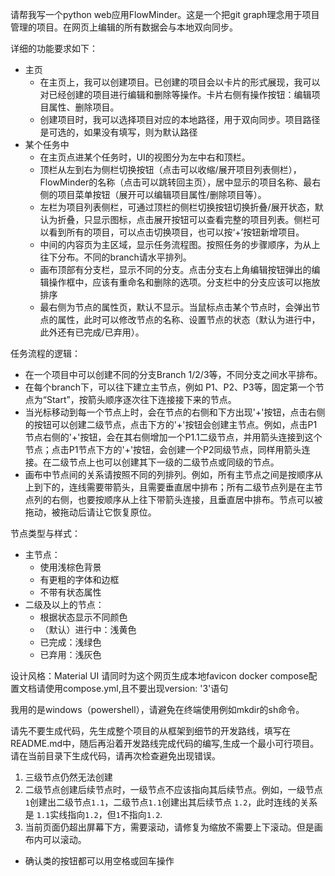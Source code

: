 请帮我写一个python web应用FlowMinder。这是一个把git graph理念用于项目管理的项目。在网页上编辑的所有数据会与本地双向同步。

详细的功能要求如下：

- 主页
  - 在主页上，我可以创建项目。已创建的项目会以卡片的形式展现，我可以对已经创建的项目进行编辑和删除等操作。卡片右侧有操作按钮：编辑项目属性、删除项目。
  - 创建项目时，我可以选择项目对应的本地路径，用于双向同步。项目路径是可选的，如果没有填写，则为默认路径
- 某个任务中
  - 在主页点进某个任务时，UI的视图分为左中右和顶栏。
  - 顶栏从左到右为侧栏切换按钮（点击可以收缩/展开项目列表侧栏），FlowMinder的名称（点击可以跳转回主页），居中显示的项目名称、最右侧的项目菜单按钮（展开可以编辑项目属性/删除项目等）。
  - 左栏为项目列表侧栏，可通过顶栏的侧栏切换按钮切换折叠/展开状态，默认为折叠，只显示图标，点击展开按钮可以查看完整的项目列表。侧栏可以看到所有的项目，可以点击切换项目，也可以按‘+’按钮新增项目。
  - 中间的内容页为主区域，显示任务流程图。按照任务的步骤顺序，为从上往下分布。不同的branch请水平排列。
  - 画布顶部有分支栏，显示不同的分支。点击分支右上角编辑按钮弹出的编辑操作框中，应该有重命名和删除的选项。分支栏中的分支应该可以拖放排序
  - 最右侧为节点的属性页，默认不显示。当鼠标点击某个节点时，会弹出节点的属性，此时可以修改节点的名称、设置节点的状态（默认为进行中，此外还有已完成/已弃用）。


任务流程的逻辑：

- 在一个项目中可以创建不同的分支Branch 1/2/3等，不同分支之间水平排布。
- 在每个branch下，可以往下建立主节点，例如 P1、P2、P3等，固定第一个节点为“Start”，按箭头顺序逐次往下连接接下来的节点。
- 当光标移动到每一个节点上时，会在节点的右侧和下方出现'+'按钮，点击右侧的按钮可以创建二级节点，点击下方的'+'按钮会创建主节点。例如，点击P1节点右侧的'+'按钮，会在其右侧增加一个P1.1二级节点，并用箭头连接到这个节点；点击P1节点下方的'+'按钮，会创建一个P2同级节点，同样用箭头连接。在二级节点上也可以创建其下一级的二级节点或同级的节点。
- 画布中节点间的关系请按照不同的列排列。例如，所有主节点之间是按顺序从上到下的，连线需要带箭头，且需要垂直居中排布；所有二级节点列是在主节点列的右侧，也要按顺序从上往下带箭头连接，且垂直居中排布。节点可以被拖动，被拖动后请让它恢复原位。

节点类型与样式：

- 主节点：
  - 使用浅棕色背景
  - 有更粗的字体和边框
  - 不带有状态属性
- 二级及以上的节点：
  - 根据状态显示不同颜色
  - （默认）进行中：浅黄色
  - 已完成：浅绿色
  - 已弃用：浅灰色

设计风格：Material UI
请同时为这个网页生成本地favicon
docker compose配置文档请使用compose.yml,且不要出现version: '3'语句

我用的是windows（powershell），请避免在终端使用例如mkdir的sh命令。

请先不要生成代码，先生成整个项目的从框架到细节的开发路线，填写在README.md中，随后再沿着开发路线完成代码的编写,生成一个最小可行项目。请在当前目录下生成代码，请再次检查避免出现错误。


1. 三级节点仍然无法创建
2. 二级节点创建后续节点时，一级节点不应该指向其后续节点。例如，一级节点`1`创建出二级节点`1.1`，二级节点`1.1`创建出其后续节点 `1.2`，此时连线的关系是 `1.1`实线指向`1.2`，但`1`不指向`1.2`.
4. 当前页面仍超出屏幕下方，需要滚动，请修复为缩放不需要上下滚动。但是画布内可以滚动。
- 确认类的按钮都可以用空格或回车操作